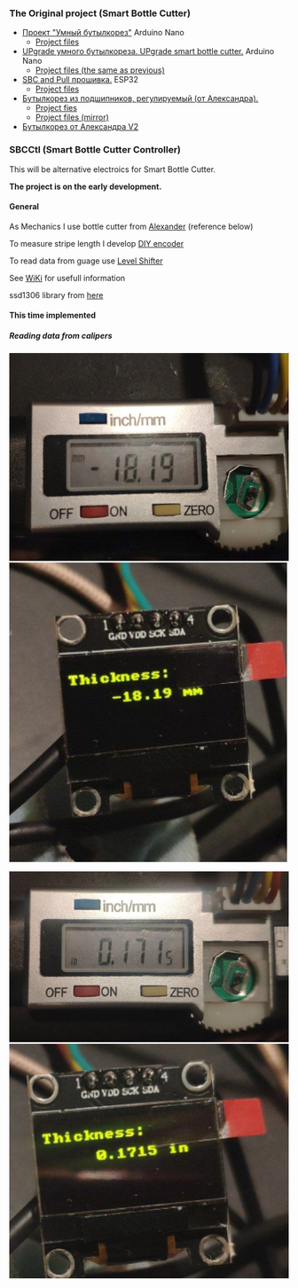 ### The Original project (Smart Bottle Cutter)
* [Проект "Умный бутылкорез"](https://www.youtube.com/watch?v=465i-q0ZXCA) Arduino Nano
  * [Project files](https://disk.yandex.ru/d/M581IImOExM3jw)
* [UPgrade умного бутылкореза. UPgrade smart bottle cutter.](https://www.youtube.com/watch?v=ZA6ZmTGsUik) Arduino Nano
  * [Project files (the same as previous)](https://disk.yandex.ru/d/M581IImOExM3jw)
* [SBC and Pull прошивка.](https://www.youtube.com/watch?v=5JAZ4eqUPCo) ESP32
  * [Project files](https://disk.yandex.ru/d/q4G4xkjaZWwRnA)
* [Бутылкорез из подшипников, регулируемый (от Александра).](https://www.youtube.com/watch?v=owXAROaGVHI)
  * [Project fies](https://drive.google.com%2Fdrive%2Ffolders%2F17S7W58JXxoeaXaPE_QbjwrEQ2xE5hOtx%3Fusp%3Dsharing&v=owXAROaGVHI)
  * [Project files (mirror)](https://disk.yandex.ru%2Fd%2Fr-sMay45b0uj8Q&v=owXAROaGVHI)
* [Бутылкорез от Александра V2](https://www.youtube.com/watch?v=5Byc4Kf1D5c)

### SBCCtl (Smart Bottle Cutter Controller)
This will be alternative electroics for Smart Bottle Cutter.

**The project is on the early development.**


#### General
As Mechanics I use bottle cutter from [Alexander](https://www.youtube.com/watch?v=5Byc4Kf1D5c) (reference below)

To measure stripe length I develop [DIY encoder](https://www.thingiverse.com/thing:5988577)

To read data from guage use [Level Shifter](https://github.com/mvbasov/SBCCtl/wiki/LevelShifter)

See [WiKi](https://github.com/mvbasov/SBCCtl/wiki) for usefull information

ssd1306 library from [here](https://github.com/nopnop2002/esp-idf-ssd1306)

#### This time implemented
##### Reading data from calipers
![Calippers mm negative](img/01_mm_neg_c.jpg)
![Display mm negativee](img/02_mm_neg_d.jpg)

![Calipers inches positive](img/03_in_pos_c.jpg)
![Display inches positine](img/04_in_pos_d.jpg)



